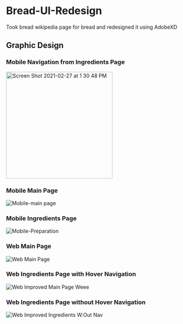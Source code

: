 # Bread-UI-Redesign
Took bread wikipedia page for bread and redesigned it using AdobeXD

## Graphic Design
### Mobile Navigation from Ingredients Page
<img width="291" alt="Screen Shot 2021-02-27 at 1 30 48 PM" src="https://user-images.githubusercontent.com/8938974/109400737-50ff0b80-7918-11eb-932b-0f8a5af6df91.png">

### Mobile Main Page
![Mobile-main page](https://user-images.githubusercontent.com/8938974/109400744-5eb49100-7918-11eb-9e8c-c4d86b820717.jpg)

### Mobile Ingredients Page
![Mobile-Preparation](https://user-images.githubusercontent.com/8938974/109400749-6ecc7080-7918-11eb-8ca6-9a15e95e7979.jpg)


### Web Main Page
![Web Main Page](https://user-images.githubusercontent.com/8938974/109400660-e77efd00-7917-11eb-89e7-f436e5fab13b.jpg)

### Web Ingredients Page with Hover Navigation
![Web Improved Main Page Weee](https://user-images.githubusercontent.com/8938974/109400699-1d23e600-7918-11eb-819d-39a438ea2976.jpg)

### Web Ingredients Page without Hover Navigation
![Web Improved Ingredients W:Out Nav](https://user-images.githubusercontent.com/8938974/109400713-2dd45c00-7918-11eb-9f98-8735ab656f80.jpg)
